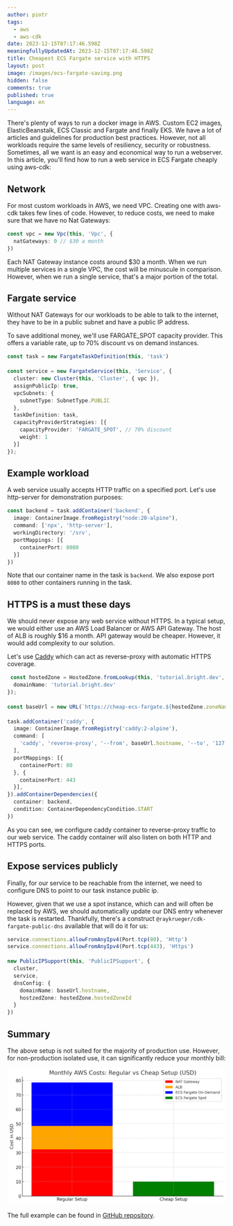 ```yaml
---
author: piotr
tags:
  - aws
  - aws-cdk
date: 2023-12-15T07:17:46.598Z
meaningfullyUpdatedAt: 2023-12-15T07:17:46.598Z
title: Cheapest ECS Fargate service with HTTPS
layout: post
image: /images/ecs-fargate-saving.png
hidden: false
comments: true
published: true
language: en
---
```


There's plenty of ways to run a docker image in AWS. Custom EC2 images, ElasticBeanstalk, ECS Classic and Fargate and
finally EKS.
We have a lot of articles and guidelines for production best practices. However, not all workloads require the same
levels of resiliency, security or robustness. Sometimes, all we want is an easy and economical way to run a webserver.
In this article, you'll find how to run a web service in ECS Fargate cheaply using aws-cdk:

## Network

For most custom workloads in AWS, we need VPC. Creating one with aws-cdk takes few lines of code. However, to
reduce costs, we need to make sure that we have no Nat Gateways:

```typescript
const vpc = new Vpc(this, 'Vpc', {
  natGateways: 0 // $30 a month
})
```

Each NAT Gateway instance costs around $30 a month. When we run multiple services in a single VPC, the cost will be
minuscule in comparison. However, when we run a single service, that's a major portion of the total. 

## Fargate service

Without NAT Gateways for our workloads to be able to talk to the internet, they have to be in a public subnet
and have a public IP address.

To save additional money, we'll use FARGATE_SPOT capacity provider. This offers a variable rate, up to 70% discount vs
on demand instances.

```typescript
const task = new FargateTaskDefinition(this, 'task')

const service = new FargateService(this, 'Service', {
  cluster: new Cluster(this, 'Cluster', { vpc }),
  assignPublicIp: true,
  vpcSubnets: {
    subnetType: SubnetType.PUBLIC
  },
  taskDefinition: task,
  capacityProviderStrategies: [{
    capacityProvider: 'FARGATE_SPOT', // 70% discount
    weight: 1
  }]
});
```

## Example workload

A web service usually accepts HTTP traffic on a specified port. Let's use http-server for demonstration purposes:

```typescript
const backend = task.addContainer('backend', {
  image: ContainerImage.fromRegistry("node:20-alpine"),
  command: ['npx', 'http-server'],
  workingDirectory: '/srv',
  portMappings: [{
    containerPort: 8080
  }]
})
```

Note that our container name in the task is `backend`. We also expose port `8080` to other containers running in the
task.

## HTTPS is a must these days

We should never expose any web service without HTTPS. In a typical setup, we would either use an AWS Load Balancer or
AWS API Gateway. The host of ALB is roughly $16 a month. API gateway would be cheaper. However, it would add complexity
to our solution.

Let's use [Caddy](https://caddyserver.com/) which can act as reverse-proxy with automatic HTTPS coverage.

```typescript
 const hostedZone = HostedZone.fromLookup(this, 'tutorial.bright.dev', {
  domainName: 'tutorial.bright.dev'
});

const baseUrl = new URL(`https://cheap-ecs-fargate.${hostedZone.zoneName}`);

task.addContainer('caddy', {
  image: ContainerImage.fromRegistry('caddy:2-alpine'),
  command: [
    'caddy', 'reverse-proxy', '--from', baseUrl.hostname, '--to', '127.0.0.1:8080'
  ],
  portMappings: [{
    containerPort: 80
  }, {
    containerPort: 443
  }],
}).addContainerDependencies({
  container: backend,
  condition: ContainerDependencyCondition.START
})
```

As you can see, we configure caddy container to reverse-proxy traffic to our web service.
The caddy container will also listen on both HTTP and HTTPS ports.

## Expose services publicly

Finally, for our service to be reachable from the internet, we need to configure DNS to point to our task instance
public ip.

However, given that we use a spot instance, which can and will often be replaced by AWS, we should automatically
update our DNS entry whenever the task is restarted. Thankfully, there's a
construct `@raykrueger/cdk-fargate-public-dns` available that will do it for us:

```typescript
service.connections.allowFromAnyIpv4(Port.tcp(80), 'Http')
service.connections.allowFromAnyIpv4(Port.tcp(443), 'Https')

new PublicIPSupport(this, 'PublicIPSupport', {
  cluster,
  service,
  dnsConfig: {
    domainName: baseUrl.hostname,
    hostzedZone: hostedZone.hostedZoneId
  }
})
```

## Summary

The above setup is not suited for the majority of production use. However, for non-production isolated use, it can
significantly reduce your monthly bill:

![ecs-cheap](../../static/images/ecs-cost.png "Comparison for regular vs cheap setup")

The full example can be found
in [GitHub repository](https://github.com/bright/bright-cheap-ecs-fargate-https).

